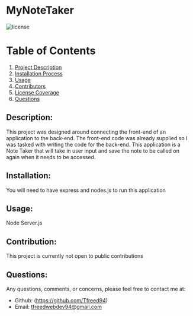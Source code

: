  # MyNoteTaker


![license](https://img.shields.io/badge/License--green?.svg)

# Table of Contents 
1. [Project Description](#description)
2. [Installation Process](#installation)
3. [Usage](#usage)
4. [Contributors](#contribution)
5. [License Coverage](#license)
6. [Questions](#questions)
    
## Description: 
This project was designed around connecting the front-end of an application to the back-end. The front-end code was already supplied so I was tasked with writing the code for the back-end. This application is a Note Taker that will take in user input and save the note to be called on again when it needs to be accessed.
## Installation: 
You will need to have express and nodes.js to run this application
## Usage: 
Node Server.js

## Contribution: 
This project is currently not open to public contributions


## Questions: 
Any questions, comments, or concerns, please feel free to contact me at:
* Github: (https://github.com/Tfreed94)
* Email: tfreedwebdev94@gmail.com